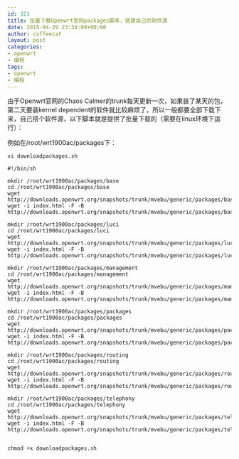 ```yaml
---
id: 321
title: 批量下载Openwrt官网packages脚本，搭建自己的软件源
date: 2015-04-29 23:34:09+00:00
author: coffeecat
layout: post
categories:
- openwrt
- 编程
tags:
- openwrt
- 编程
---
```

由于Openwrt官网的Chaos Calmer的trunk每天更新一次，如果装了某天的包，第二天要装kernel dependent的软件就比较麻烦了，所以一般都要全部下载下来，自己搭个软件源，以下脚本就是提供了批量下载的（需要在linux环境下运行）：

例如在/root/wrt1900ac/packages下：

<pre><code class="language-sh">vi downloadpackages.sh</code></pre>

<pre><code class="language-vim">#!/bin/sh

mkdir /root/wrt1900ac/packages/base
cd /root/wrt1900ac/packages/base
wget  http://downloads.openwrt.org/snapshots/trunk/mvebu/generic/packages/base/
wget -i index.html -F -B http://downloads.openwrt.org/snapshots/trunk/mvebu/generic/packages/base/

mkdir /root/wrt1900ac/packages/luci
cd /root/wrt1900ac/packages/luci
wget  http://downloads.openwrt.org/snapshots/trunk/mvebu/generic/packages/luci/
wget -i index.html -F -B http://downloads.openwrt.org/snapshots/trunk/mvebu/generic/packages/luci/

mkdir /root/wrt1900ac/packages/management
cd /root/wrt1900ac/packages/management
wget  http://downloads.openwrt.org/snapshots/trunk/mvebu/generic/packages/management/
wget -i index.html -F -B http://downloads.openwrt.org/snapshots/trunk/mvebu/generic/packages/management/

mkdir /root/wrt1900ac/packages/packages
cd /root/wrt1900ac/packages/packages
wget  http://downloads.openwrt.org/snapshots/trunk/mvebu/generic/packages/packages/
wget -i index.html -F -B http://downloads.openwrt.org/snapshots/trunk/mvebu/generic/packages/packages/

mkdir /root/wrt1900ac/packages/routing
cd /root/wrt1900ac/packages/routing
wget  http://downloads.openwrt.org/snapshots/trunk/mvebu/generic/packages/routing/
wget -i index.html -F -B http://downloads.openwrt.org/snapshots/trunk/mvebu/generic/packages/routing/

mkdir /root/wrt1900ac/packages/telephony
cd /root/wrt1900ac/packages/telephony
wget http://downloads.openwrt.org/snapshots/trunk/mvebu/generic/packages/telephony/
wget -i index.html -F -B http://downloads.openwrt.org/snapshots/trunk/mvebu/generic/packages/telephony/

</code></pre>

<pre><code class="language-sh">chmod +x downloadpackages.sh</code></pre>